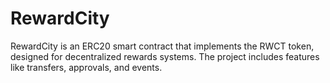 # RewardCity
RewardCity is an ERC20 smart contract that implements the RWCT token, designed for decentralized rewards systems. The project includes features like transfers, approvals, and events.
